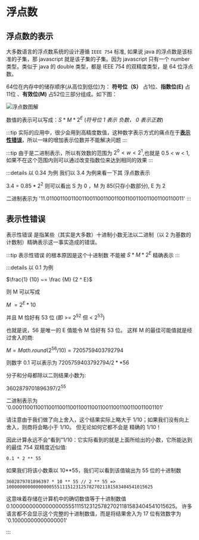 # 浮点数

## 浮点数的表示

大多数语言的浮点数系统的设计遵循 `IEEE 754` 标准, 如果说 java 的浮点数是该标准的子集，那 javascript 就是该子集的子集。因为 javascript 只有一个 number 类型，类似于 java 的 double 类型，都是 IEEE 754 的双精度类型，是 64 位浮点数。

64位在内存中的储存顺序(从高位到低位)为： **符号位（S）** 占1位、**指数位(E)** 占11位 、**有效位(M)** 占52位三部分组成。如下图：


![浮点数图解](/images/number-64-bit.png)


数值的表示可以写成：$S * M * 2 ^ E$  (*符号位 1 表示 负数， 0 表示正数*)

:::tip
实际的应用中，很少会用到高精度数值，这种数字表示方式的痛点在于[**表示性错误**](#表示性错误)，所以一味的增加表示位数并不能解决问题
:::

:::tip
由于是二进制表示，所以有效数的范围为 $2^0 < w < 2^1$,也就是 0.5 < w < 1, 如果不在这个范围内则可以通过改变指数位来达到相同的效果
:::

:::details 以 0.34 为例 
我们以 3.4 为例来看一下其 浮点数表示

3.4 = $0.85 * 2 ^ 2$ 则可以看出 S 为 0 ，M 为 85(只存小数部分), E 为 2    

二进制表示为 '11.011001100110011001100110011001100110011001100110011'
:::
## 表示性错误

表示性错误 是指某些（其实是大多数）十进制小数无法以二进制（以 2 为基数的计数制）精确表示这一事实造成的错误。

:::tip
表示性错误 的根本原因是这个十进制数 不能被 $S * M * 2 ^ E$ 精确表示
:::

:::details 以 0.1 为例

$\frac{1} {10} ~= \frac {M} {2 ^ E}$

则 M 可以写成

$M ~= 2 ^ E * 10$

并且 M 恰好有 53 位 (即 >= $2 ^ {52}$ 但 < $2 ^ {53}$)

也就是说，56 是唯一的 E 值能令 M 恰好有 53 位。 这样 M 的最佳可能值就是经过舍入的商:

$M = Math.round(2^{56} / 10) = 7205759403792794$

则数字 0.1 可以表示为 $7205759403792794 / 2 ** 56$

分子和分母都除以二则结果小数为:

$3602879701896397 / 2 ^ {55}$

二进制表示为 '0.0001100110011001100110011001100110011001100110011001101'

请注意由于我们做了向上舍入，这个结果实际上略大于 1/10；如果我们没有向上舍入，则商将会略小于 1/10。 但无论如何它都不会是 精确的 1/10！

因此计算永远不会“看到”1/10：它实际看到的就是上面所给出的小数，它所能达到的最佳 754 双精度近似值:

```
0.1 * 2 ** 55
```

如果我们将该小数乘以 10**55，我们可以看到该值输出为 55 位的十进制数

```
3602879701896397 * 10 ** 55 // 2 ** 55 => 1000000000000000055511151231257827021181583404541015625

```

这意味着存储在计算机中的确切数值等于十进制数值 0.1000000000000000055511151231257827021181583404541015625。 许多语言都不会显示这个完整的十进制数值，而是将结果舍入为 17 位有效数字为 '0.10000000000000001'

:::



